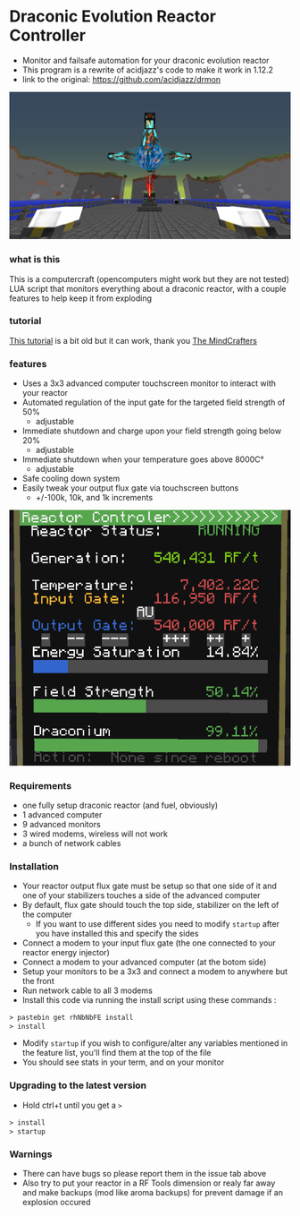 # Draconic Evolution Reactor Controller
* Monitor and failsafe automation for your draconic evolution reactor
* This program is a rewrite of acidjazz's code to make it work in 1.12.2
* link to the original: https://github.com/acidjazz/drmon 

![](examples/Reactor_1.png)

### what is this
This is a computercraft (opencomputers might work but they are not tested) LUA script that monitors everything about a draconic reactor, with a couple features to help keep it from exploding

### tutorial
[This tutorial](https://www.youtube.com/watch?v=8rBhQP1xqEU) is a bit old but it can work, thank you [The MindCrafters](https://www.youtube.com/channel/UCf2wEy4_BbYpAQcgvN26OaQ)

### features
* Uses a 3x3 advanced computer touchscreen monitor to interact with your reactor
* Automated regulation of the input gate for the targeted field strength of 50%
  * adjustable
* Immediate shutdown and charge upon your field strength going below 20%
  * adjustable
* Immediate shutdown when your temperature goes above 8000C°
  * adjustable
* Safe cooling down system
* Easily tweak your output flux gate via touchscreen buttons
  * +/-100k, 10k, and 1k increments
  
![](examples/Screen.png)

### Requirements
* one fully setup draconic reactor (and fuel, obviously)
* 1 advanced computer
* 9 advanced monitors
* 3 wired modems, wireless will not work
* a bunch of network cables

### Installation
* Your reactor output flux gate must be setup so that one side of it and one of your stabilizers touches a side of the advanced computer
* By default, flux gate should touch the top side, stabilizer on the left of the computer
  * If you want to use different sides you need to modify `startup` after you have installed this and specify the sides
* Connect a modem to your input flux gate (the one connected to your reactor energy injector)
* Connect a modem to your advanced computer (at the botom side)
* Setup your monitors to be a 3x3 and connect a modem to anywhere but the front
* Run network cable to all 3 modems
* Install this code via running the install script using these commands :

```
> pastebin get rhNbNbFE install
> install
```
* Modify `startup` if you wish to configure/alter any variables mentioned in the feature list, you'll find them at the top of the file
* You should see stats in your term, and on your monitor

### Upgrading to the latest version
* Hold ctrl+t until you get a `>`

```
> install
> startup
```

### Warnings
* There can have bugs so please report them in the issue tab above
* Also try to put your reactor in a RF Tools dimension or realy far away and make backups (mod like aroma backups) for prevent damage if an explosion occured